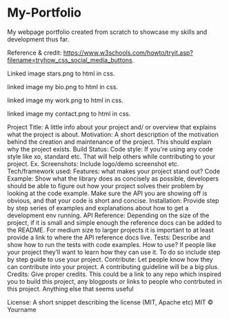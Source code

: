 # My-Portfolio
My webpage portfolio created from scratch to showcase my skills and development thus far.

Reference & credit: https://www.w3schools.com/howto/tryit.asp?filename=tryhow_css_social_media_buttons.

Linked image stars.png to html in css.

linked image my bio.png to html in css.

linked image my work.png to html in css.

linked image my contact.png to html in css.
<!--A nice README is a good way to help people engage in the project as well. A project with nice README and screenshots will get the attention of users better since it’s a direct way to explain why this project matters, and why people should use and contribute to the project. Good README should also include enough details to help a new user get started, e.g. how to compile, how to install, and how to start integrating.
-->
Project Title: A little info about your project and/ or overview that explains what the project is about.
Motivation: A short description of the motivation behind the creation and maintenance of the project. This should explain why the project exists.
Build Status: 
Code style: If you're using any code style like xo, standard etc. That will help others while contributing to your project. Ex. 
Screenshots: Include logo/demo screenshot etc.
Tech/framework used:
Features: what makes your project stand out? 
Code Example: Show what the library does as concisely as possible, developers should be able to figure out how your project solves their problem by looking at the code example. Make sure the API you are showing off is obvious, and that your code is short and concise.
Installation: Provide step by step series of examples and explanations about how to get a development env running.
API Reference: Depending on the size of the project, if it is small and simple enough the reference docs can be added to the README. For medium size to larger projects it is important to at least provide a link to where the API reference docs live.
Tests: Describe and show how to run the tests with code examples.
How to use? If people like your project they’ll want to learn how they can use it. To do so include step by step guide to use your project.
Contribute: Let people know how they can contribute into your project. A contributing guideline will be a big plus.
Credits: Give proper credits. This could be a link to any repo which inspired you to build this project, any blogposts or links to people who contrbuted in this project.
Anything else that seems useful

License: A short snippet describing the license (MIT, Apache etc)
MIT © Yourname
